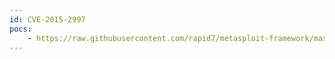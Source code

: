 ```yaml
---
id: CVE-2015-2997
pocs:
    - https://raw.githubusercontent.com/rapid7/metasploit-framework/master/modules/auxiliary/admin/http/sysaid_file_download.rb
---
```

